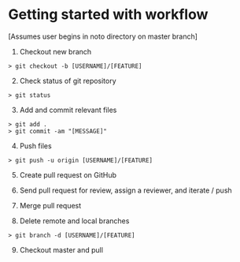 # Getting started with workflow

[Assumes user begins in noto directory on master branch]

1. Checkout new branch
```
> git checkout -b [USERNAME]/[FEATURE]
```

2. Check status of git repository
```
> git status
```

3. Add and commit relevant files
```
> git add .
> git commit -am "[MESSAGE]"
```

4. Push files
```
> git push -u origin [USERNAME]/[FEATURE]
```

5. Create pull request on GitHub

6. Send pull request for review, assign a reviewer, and iterate / push

7. Merge pull request

8. Delete remote and local branches
```
> git branch -d [USERNAME]/[FEATURE]
```

9. Checkout master and pull
